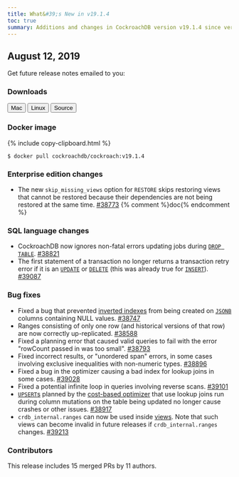 ```yaml
---
title: What&#39;s New in v19.1.4
toc: true
summary: Additions and changes in CockroachDB version v19.1.4 since version v19.1.3
---
```


## August 12, 2019

Get future release notes emailed to you:

<div class="hubspot-install-form install-form-1 clearfix">
    <script>
        hbspt.forms.create({
            css: '',
            cssClass: 'install-form',
            portalId: '1753393',
            formId: '39686297-81d2-45e7-a73f-55a596a8d5ff',
            formInstanceId: 1,
            target: '.install-form-1'
        });
    </script>
</div>

### Downloads

<div id="os-tabs" class="clearfix">
    <a href="https://binaries.cockroachdb.com/cockroach-v19.1.4.darwin-10.9-amd64.tgz"><button id="mac" data-eventcategory="mac-binary-release-notes">Mac</button></a>
    <a href="https://binaries.cockroachdb.com/cockroach-v19.1.4.linux-amd64.tgz"><button id="linux" data-eventcategory="linux-binary-release-notes">Linux</button></a>
    <a href="https://binaries.cockroachdb.com/cockroach-v19.1.4.src.tgz"><button id="source" data-eventcategory="source-release-notes">Source</button></a>
</div>

### Docker image

{% include copy-clipboard.html %}
~~~shell
$ docker pull cockroachdb/cockroach:v19.1.4
~~~

### Enterprise edition changes

- The new `skip_missing_views` option for `RESTORE` skips restoring views that cannot be restored because their dependencies are not being restored at the same time. [#38773][#38773] {% comment %}doc{% endcomment %}

### SQL language changes

- CockroachDB now ignores non-fatal errors updating jobs during [`DROP TABLE`](../v19.1/drop-table.html). [#38821][#38821]
- The first statement of a transaction no longer returns a transaction retry error if it is an [`UPDATE`](../v19.1/update.html) or [`DELETE`](../v19.1/delete.html) (this was already true for [`INSERT`](../v19.1/insert.html)). [#39087][#39087]

### Bug fixes

- Fixed a bug that prevented [inverted indexes](../v19.1/inverted-indexes.html) from being created on [`JSONB`](../v19.1/jsonb.html) columns containing NULL values. [#38747][#38747]
- Ranges consisting of only one row (and historical versions of that row) are now correctly up-replicated. [#38588][#38588]
- Fixed a planning error that caused valid queries to fail with the error "rowCount passed in was too small". [#38793][#38793]
- Fixed incorrect results, or "unordered span" errors, in some cases involving exclusive inequalities with non-numeric types. [#38896][#38896]
- Fixed a bug in the optimizer causing a bad index for lookup joins in some cases. [#39028][#39028]
- Fixed a potential infinite loop in queries involving reverse scans. [#39101][#39101]
- [`UPSERT`s](../v19.1/upsert.html) planned by the [cost-based optimizer](../v19.1/cost-based-optimizer.html) that use lookup joins run during column mutations on the table being updated no longer cause crashes or other issues. [#38917][#38917]
- `crdb_internal.ranges` can now be used inside [views](../v19.1/views.html). Note that such views can become invalid in future releases if `crdb_internal.ranges` changes. [#39213][#39213]

### Contributors

This release includes 15 merged PRs by 11 authors.

[#38588]: https://github.com/cockroachdb/cockroach/pull/38588
[#38747]: https://github.com/cockroachdb/cockroach/pull/38747
[#38773]: https://github.com/cockroachdb/cockroach/pull/38773
[#38793]: https://github.com/cockroachdb/cockroach/pull/38793
[#38821]: https://github.com/cockroachdb/cockroach/pull/38821
[#38896]: https://github.com/cockroachdb/cockroach/pull/38896
[#38917]: https://github.com/cockroachdb/cockroach/pull/38917
[#39028]: https://github.com/cockroachdb/cockroach/pull/39028
[#39087]: https://github.com/cockroachdb/cockroach/pull/39087
[#39101]: https://github.com/cockroachdb/cockroach/pull/39101
[#39213]: https://github.com/cockroachdb/cockroach/pull/39213
